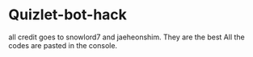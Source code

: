# Quizlet-bot-hack
all credit goes to snowlord7 and jaeheonshim. They are the best
All the codes are pasted in the console.

